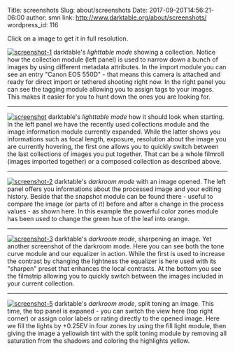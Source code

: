 Title: screenshots
Slug: about/screenshots
Date: 2017-09-20T14:56:21-06:00
author: smn
link: http://www.darktable.org/about/screenshots/
wordpress_id: 116

Click on a image to get it in full resolution.


[![screenshot-1]({filename}/images/screenshot-1_768.png)]({filename}/images/screenshot-1.png)
darktable's _lighttable mode_ showing a collection.
Notice how the collection module (left panel) is used to narrow down a bunch of images by using different metadata attributes. In the import module you can see an entry "Canon EOS 550D" - that means this camera is attached and ready for direct import or tethered shooting right now. In the right panel you can see the tagging module allowing you to assign tags to your images. This makes it easier for you to hunt down the ones you are looking for.

<hr>

[![screenshot]({filename}/images/screenshot_768.png)]({filename}/images/screenshot.png)
darktable's _lighttable mode_ how it should look when starting.
In the left panel we have the recently used collections module and the image information module currently expanded. While the latter shows you informations such as focal length, exposure, resolution about the image you are currently hovering, the first one allows you to quickly switch between the last collections of images you put together. That can be a whole filmroll (images imported together) or a composed collection as described above.

<hr>

[![screenshot-2]({filename}/images/screenshot-2_768.png)]({filename}/images/screenshot-2.png)
darktable's _darkroom mode_ with an image opened.
The left panel offers you informations about the processed image and your editing history. Beside that the snapshot module can be found there - useful to compare the image (or parts of it) before and after a change in the process values - as shown here. In this example the powerful color zones module has been used to change the green hue of the leaf into orange.

<hr>

[![screenshot-3]({filename}/images/screenshot-3_768.png)]({filename}/images/screenshot-3.png)
darktable's _darkroom mode_, sharpening an image.
Yet another screenshot of the darkroom mode. Here you can see both the tone curve module and our equalizer in action. While the first is used to increase the contrast by changing the lightness the equalizer is here used with its "sharpen" preset that enhances the local contrasts. At the bottom you see the filmstrip allowing you to quickly switch between the images included in your current collection.

<hr>

[![screenshot-5]({filename}/images/screenshot-5_768.png)]({filename}/images/screenshot-5.png)
darktable's _darkroom mode_, split toning an image.
This time, the top panel is expaned - you can switch the view here (top right corner) or assign color labels or rating directly to the opened image. Here we fill the lights by +0.25EV in four zones by using the fill light module, then giving the image a yellowish tint with the split toning module by removing all saturation from the shadows and coloring the highlights yellow.
